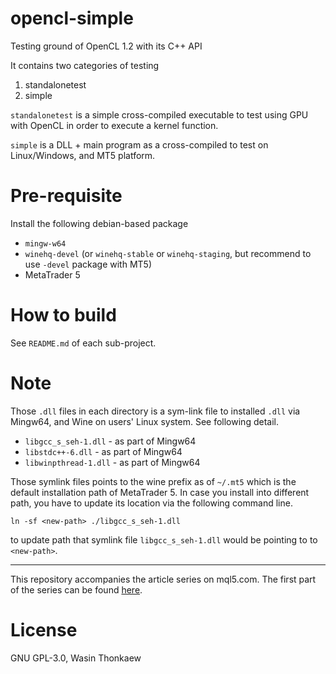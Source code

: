 # opencl-simple
Testing ground of OpenCL 1.2 with its C++ API

It contains two categories of testing

1. standalonetest
2. simple

`standalonetest` is a simple cross-compiled executable to test using GPU with OpenCL in order to
execute a kernel function.

`simple` is a DLL + main program as a cross-compiled to test on Linux/Windows, and MT5 platform.

# Pre-requisite

Install the following debian-based package

* `mingw-w64`
* `winehq-devel` (or `winehq-stable` or `winehq-staging`, but recommend to use `-devel` package with MT5)
* MetaTrader 5

# How to build

See `README.md` of each sub-project.

# Note

Those `.dll` files in each directory is a sym-link file to installed `.dll` via Mingw64, and Wine on
users' Linux system. See following detail.

* `libgcc_s_seh-1.dll` - as part of Mingw64
* `libstdc++-6.dll` - as part of Mingw64
* `libwinpthread-1.dll` - as part of Mingw64

Those symlink files points to the wine prefix as of `~/.mt5` which is the default
installation path of MetaTrader 5. In case you install into different path, you
have to update its location via the following command line.

```
ln -sf <new-path> ./libgcc_s_seh-1.dll
```

to update path that symlink file `libgcc_s_seh-1.dll` would be pointing to to `<new-path>`.

---

This repository accompanies the article series on mql5.com. The first part of the series
can be found [here](https://www.mql5.com/en/articles/12108).

# License
GNU GPL-3.0, Wasin Thonkaew
